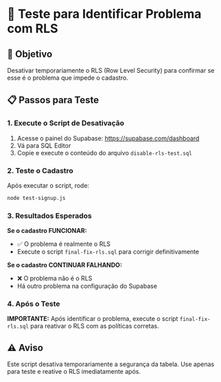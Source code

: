 # 🔧 Teste para Identificar Problema com RLS

## 🎯 Objetivo
Desativar temporariamente o RLS (Row Level Security) para confirmar se esse é o problema que impede o cadastro.

## 📋 Passos para Teste

### 1. Execute o Script de Desativação
1. Acesse o painel do Supabase: https://supabase.com/dashboard
2. Vá para SQL Editor
3. Copie e execute o conteúdo do arquivo `disable-rls-test.sql`

### 2. Teste o Cadastro
Após executar o script, rode:
```bash
node test-signup.js
```

### 3. Resultados Esperados

**Se o cadastro FUNCIONAR:**
- ✅ O problema é realmente o RLS
- Execute o script `final-fix-rls.sql` para corrigir definitivamente

**Se o cadastro CONTINUAR FALHANDO:**
- ❌ O problema não é o RLS
- Há outro problema na configuração do Supabase

### 4. Após o Teste
**IMPORTANTE:** Após identificar o problema, execute o script `final-fix-rls.sql` para reativar o RLS com as políticas corretas.

## ⚠️ Aviso
Este script desativa temporariamente a segurança da tabela. Use apenas para teste e reative o RLS imediatamente após.